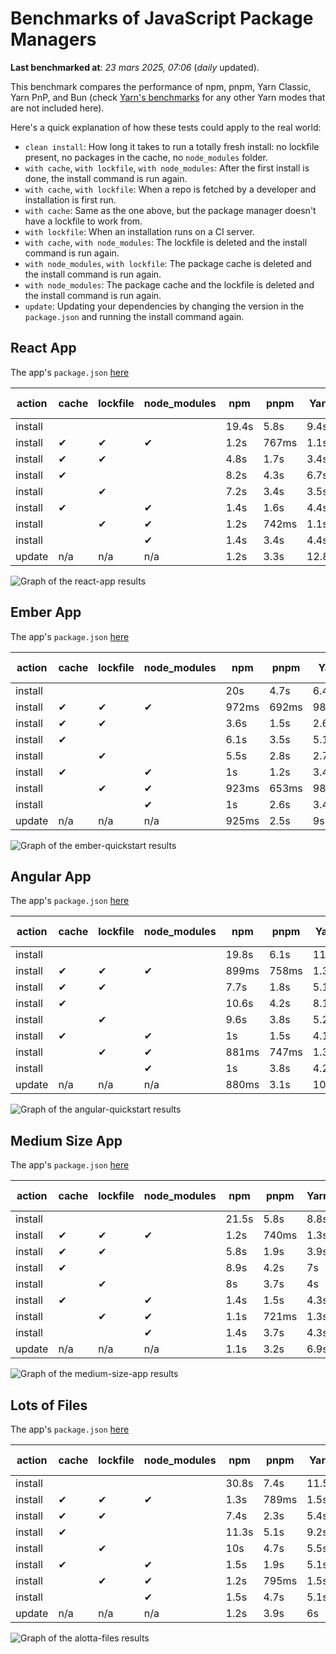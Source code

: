 # Benchmarks of JavaScript Package Managers

**Last benchmarked at**: _23 mars 2025, 07:06_ (_daily_ updated).

This benchmark compares the performance of npm, pnpm, Yarn Classic, Yarn PnP, and Bun (check [Yarn's benchmarks](https://yarnpkg.com/benchmarks) for any other Yarn modes that are not included here).

Here's a quick explanation of how these tests could apply to the real world:

- `clean install`: How long it takes to run a totally fresh install: no lockfile present, no packages in the cache, no `node_modules` folder.
- `with cache`, `with lockfile`, `with node_modules`: After the first install is done, the install command is run again.
- `with cache`, `with lockfile`: When a repo is fetched by a developer and installation is first run.
- `with cache`: Same as the one above, but the package manager doesn't have a lockfile to work from.
- `with lockfile`: When an installation runs on a CI server.
- `with cache`, `with node_modules`: The lockfile is deleted and the install command is run again.
- `with node_modules`, `with lockfile`: The package cache is deleted and the install command is run again.
- `with node_modules`: The package cache and the lockfile is deleted and the install command is run again.
- `update`: Updating your dependencies by changing the version in the `package.json` and running the install command again.

## React App

The app's `package.json` [here](./fixtures/react-app/package.json)

| action  | cache | lockfile | node_modules| npm | pnpm | Yarn | Yarn PnP | Bun |
| ---     | ---   | ---      | ---         | --- | ---  | ---  | ---      | --- |
| install |       |          |             | 19.4s | 5.8s | 9.4s | 4.4s | 1.3s |
| install | ✔     | ✔        | ✔           | 1.2s | 767ms | 1.1s | n/a | 36ms |
| install | ✔     | ✔        |             | 4.8s | 1.7s | 3.4s | 945ms | 448ms |
| install | ✔     |          |             | 8.2s | 4.3s | 6.7s | 4.1s | 427ms |
| install |       | ✔        |             | 7.2s | 3.4s | 3.5s | 954ms | 421ms |
| install | ✔     |          | ✔           | 1.4s | 1.6s | 4.4s | n/a | 35ms |
| install |       | ✔        | ✔           | 1.2s | 742ms | 1.1s | n/a | 32ms |
| install |       |          | ✔           | 1.4s | 3.4s | 4.4s | n/a | 32ms |
| update  | n/a | n/a | n/a | 1.2s | 3.3s | 12.8s | 6.2s | 35ms |

<img alt="Graph of the react-app results" src="results/img/react-app.svg" />

## Ember App

The app's `package.json` [here](./fixtures/ember-quickstart/package.json)

| action  | cache | lockfile | node_modules| npm | pnpm | Yarn | Yarn PnP | Bun |
| ---     | ---   | ---      | ---         | --- | ---  | ---  | ---      | --- |
| install |       |          |             | 20s | 4.7s | 6.4s | 3.6s | 1s |
| install | ✔     | ✔        | ✔           | 972ms | 692ms | 981ms | n/a | 28ms |
| install | ✔     | ✔        |             | 3.6s | 1.5s | 2.6s | 852ms | 356ms |
| install | ✔     |          |             | 6.1s | 3.5s | 5.1s | 3.2s | 361ms |
| install |       | ✔        |             | 5.5s | 2.8s | 2.7s | 847ms | 335ms |
| install | ✔     |          | ✔           | 1s | 1.2s | 3.4s | n/a | 27ms |
| install |       | ✔        | ✔           | 923ms | 653ms | 987ms | n/a | 25ms |
| install |       |          | ✔           | 1s | 2.6s | 3.4s | n/a | 25ms |
| update  | n/a | n/a | n/a | 925ms | 2.5s | 9s | 4.5s | 28ms |

<img alt="Graph of the ember-quickstart results" src="results/img/ember-quickstart.svg" />

## Angular App

The app's `package.json` [here](./fixtures/angular-quickstart/package.json)

| action  | cache | lockfile | node_modules| npm | pnpm | Yarn | Yarn PnP | Bun |
| ---     | ---   | ---      | ---         | --- | ---  | ---  | ---      | --- |
| install |       |          |             | 19.8s | 6.1s | 11.7s | 4.4s | 1.7s |
| install | ✔     | ✔        | ✔           | 899ms | 758ms | 1.3s | n/a | 30ms |
| install | ✔     | ✔        |             | 7.7s | 1.8s | 5.1s | 1.2s | 877ms |
| install | ✔     |          |             | 10.6s | 4.2s | 8.1s | 4s | 830ms |
| install |       | ✔        |             | 9.6s | 3.8s | 5.2s | 1.1s | 839ms |
| install | ✔     |          | ✔           | 1s | 1.5s | 4.1s | n/a | 29ms |
| install |       | ✔        | ✔           | 881ms | 747ms | 1.3s | n/a | 27ms |
| install |       |          | ✔           | 1s | 3.8s | 4.2s | n/a | 27ms |
| update  | n/a | n/a | n/a | 880ms | 3.1s | 10.3s | 4.2s | 34ms |

<img alt="Graph of the angular-quickstart results" src="results/img/angular-quickstart.svg" />

## Medium Size App

The app's `package.json` [here](./fixtures/medium-size-app/package.json)

| action  | cache | lockfile | node_modules| npm | pnpm | Yarn | Yarn PnP | Bun |
| ---     | ---   | ---      | ---         | --- | ---  | ---  | ---      | --- |
| install |       |          |             | 21.5s | 5.8s | 8.8s | 4.6s | 1.3s |
| install | ✔     | ✔        | ✔           | 1.2s | 740ms | 1.3s | n/a | 33ms |
| install | ✔     | ✔        |             | 5.8s | 1.9s | 3.9s | 1.1s | 479ms |
| install | ✔     |          |             | 8.9s | 4.2s | 7s | 4.1s | 477ms |
| install |       | ✔        |             | 8s | 3.7s | 4s | 1.1s | 463ms |
| install | ✔     |          | ✔           | 1.4s | 1.5s | 4.3s | n/a | 32ms |
| install |       | ✔        | ✔           | 1.1s | 721ms | 1.3s | n/a | 30ms |
| install |       |          | ✔           | 1.4s | 3.7s | 4.3s | n/a | 30ms |
| update  | n/a | n/a | n/a | 1.1s | 3.2s | 6.9s | 4.2s | 40ms |

<img alt="Graph of the medium-size-app results" src="results/img/medium-size-app.svg" />

## Lots of Files

The app's `package.json` [here](./fixtures/alotta-files/package.json)

| action  | cache | lockfile | node_modules| npm | pnpm | Yarn | Yarn PnP | Bun |
| ---     | ---   | ---      | ---         | --- | ---  | ---  | ---      | --- |
| install |       |          |             | 30.8s | 7.4s | 11.5s | 5.4s | 1.7s |
| install | ✔     | ✔        | ✔           | 1.3s | 789ms | 1.5s | n/a | 41ms |
| install | ✔     | ✔        |             | 7.4s | 2.3s | 5.4s | 1.3s | 723ms |
| install | ✔     |          |             | 11.3s | 5.1s | 9.2s | 4.9s | 718ms |
| install |       | ✔        |             | 10s | 4.7s | 5.5s | 1.3s | 717ms |
| install | ✔     |          | ✔           | 1.5s | 1.9s | 5.1s | n/a | 41ms |
| install |       | ✔        | ✔           | 1.2s | 795ms | 1.5s | n/a | 38ms |
| install |       |          | ✔           | 1.5s | 4.7s | 5.1s | n/a | 38ms |
| update  | n/a | n/a | n/a | 1.2s | 3.9s | 6s | 4.9s | 85ms |

<img alt="Graph of the alotta-files results" src="results/img/alotta-files.svg" />